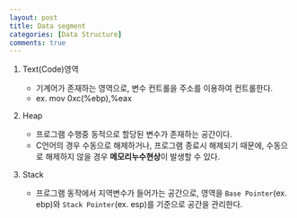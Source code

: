 ```yaml
---
layout: post
title: Data segment
categories: [Data Structure]
comments: true
---
```


1. Text(Code)영역
   - 기계어가 존재하는 영역으로, 변수 컨트롤을 주소를 이용하여 컨트롤한다. 
   - ex. mov    0xc(%ebp),%eax

2. Heap
   - 프로그램 수행중 동적으로 할당된 변수가 존재하는 공간이다.
   - C언어의 경우 수동으로 해제하거나, 프로그램 종료시 해제되기 때문에, 수동으로 해제하지 않을 경우 **메모리누수현상**이 발생할 수 있다.

3. Stack
   - 프로그램 동작에서 지역변수가 들어가는 공간으로, 영역을 `Base Pointer`(ex. ebp)와 `Stack Pointer`(ex. esp)를 기준으로 공간을 관리한다.
